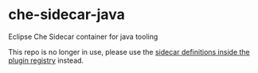 # che-sidecar-java
Eclipse Che Sidecar container for java tooling

This repo is no longer in use, please use the [sidecar definitions inside the plugin registry](https://github.com/eclipse/che-plugin-registry/tree/master/sidecars) instead.
